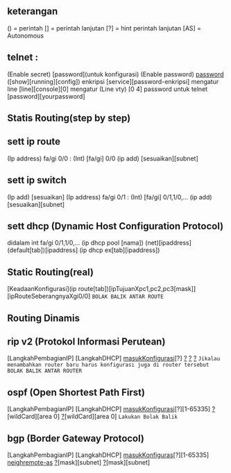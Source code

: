 ## keterangan
() = perintah
[] = perintah lanjutan
[?] = hint perintah lanjutan
[AS] = Autonomous





## telnet :
(Enable secret) [password](untuk konfigurasi)
(Enable password) [password]()
([show][running][config])
enkripsi [service][password-enkripsi]
mengatur line [line][console][0]
mengatur (Line vty) [0 4]
password untuk telnet [password][yourpassword]


## Statis Routing(step by step)
## sett ip route
(Ip address) fa/gi 0/0 :
(Int) [fa/gi] 0/0
(ip add) [sesuaikan][subnet]
## sett ip switch
(Ip add) [sesuaikan]
(Ip address) fa/gi 0/1 :
(Int) [fa/gi] 0/1,1/0,...
(ip add) [sesuaikan][subnet]
## sett dhcp (Dynamic Host Configuration Protocol)
didalam int fa/gi 0/1,1/0,...
(ip dhcp pool [nama])
(net)[ipaddress]
(default[tab])[ipaddress]
(ip dhcp ex[tab][ipaddress])

## Static Routing(real)
[KeadaanKonfigurasi](ip route[tab])[ipTujuanXpc1,pc2,pc3[mask]][ipRouteSeberangnyaXgi0/0]
`BOLAK BALIK ANTAR ROUTE`

## Routing Dinamis

## rip v2 (Protokol Informasi Perutean)
[LangkahPembagianIP]
[LangkahDHCP]
[masukKonfigurasi](route)[?]
[?](v2)
[?](netSesuaiRouter)
[?](networkSwitch)
`Jikalau menambahkan router baru harus konfigurasi juga di router tersebut`
`BOLAK BALIK ANTAR ROUTER`

## ospf (Open Shortest Path First)
[LangkahPembagianIP]
[LangkahDHCP]
[masukKonfigurasi](route)[?][1-65335]
[?](netSesuaiRouter)[wildCard][area 0]
[?](netSesuaiSwitch)[wildCard][area 0]
`Lakukan Bolak Balik`

## bgp (Border Gateway Protocol)
[LangkahPembagianIP]
[LangkahDHCP]
[masukKonfiguras](route)[?][1-65335]
[neigh](ipSesuaiRouterTetangga)[remote-as](bgpTetangga)
[?](netSesuaiRouter)[mask][subnet]
[?](netSesuaiSwitch)[mask][subnet]

